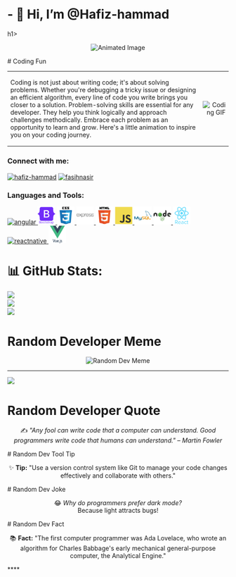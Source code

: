 <h1>- 👋 Hi, I’m @Hafiz-hammad</h1>h1>

<p align="center">
  <img src="https://i0.wp.com/www.sciencenews.org/wp-content/uploads/2023/04/040823_chatgpt_feat.gif?fit=1024%2C576&ssl=1" alt="Animated Image" />
</p>
<!---
Hafiz-hammad/Hafiz-hammad is a ✨ special ✨ repository because its `README.md` (this file) appears on your GitHub profile.
You can click the Preview link to take a look at your changes.
--->
# Coding Fun

<table>
  <tr>
    <td>
      <p align="left">
Coding is not just about writing code; it's about solving problems. Whether you're debugging a tricky issue or designing an efficient algorithm, every line of code you write brings you closer to a solution. Problem-solving skills are essential for any developer. They help you think logically and approach challenges methodically. Embrace each problem as an opportunity to learn and grow. Here's a little animation to inspire you on your coding journey.
      </p>
    </td>
    <td>
      <p align="right">
        <img src="https://media0.giphy.com/media/v1.Y2lkPTc5MGI3NjExeGFzMHBkd3VyMHJlMnNpM2llajBtanhxZG91OGljYXJ6ZjdnaTdvbSZlcD12MV9pbnRlcm5hbF9naWZfYnlfaWQmY3Q9Zw/bGgsc5mWoryfgKBx1u/giphy.webp" alt="Coding GIF" width="650">
      </p>
    </td>
  </tr>
</table>

<h3 align="left">Connect with me:</h3>
<p align="left">
<a href="https://[www.linkedin.com/in/fasih-nasir-830959252/](https://www.linkedin.com/in/hammad-imran-07a23b28a/)" target="blank"><img align="center" src="https://raw.githubusercontent.com/rahuldkjain/github-profile-readme-generator/master/src/images/icons/Social/linked-in-alt.svg" alt="hafiz-hammad" height="30" width="40" /></a>
<a href="https://www.facebook.com/profile.php?id=61550661127214&__cft__[0]=AZXhjvf3WTk2ymE3m0SfWANLefMQhtPC-dUiYAgllgPpEtD5IDZ-5olzVV_X2I3tHIC3_nPRlKFwAAzYgkH0Uz7Xm3TmGwHsUUWF9MGbo1D64JfpL6_NaA22nqgxLDE7tYGkUZwRaQItx4eQAW09B08CgUzgQrZm3-9_7N6fTTHocl3wb_4i1QsqIWlx-6nayx0&__tn__=-]C%2CP-R" target="blank"><img align="center" src="https://raw.githubusercontent.com/rahuldkjain/github-profile-readme-generator/master/src/images/icons/Social/facebook.svg" alt="fasihnasir" height="30" width="40" /></a>
</p>

<h3 align="left">Languages and Tools:</h3>
<p align="left"> <a href="https://angular.io" target="_blank" rel="noreferrer"> <img src="https://angular.io/assets/images/logos/angular/angular.svg" alt="angular" width="40" height="40"/> </a> <a href="https://getbootstrap.com" target="_blank" rel="noreferrer"> <img src="https://raw.githubusercontent.com/devicons/devicon/master/icons/bootstrap/bootstrap-plain-wordmark.svg" alt="bootstrap" width="40" height="40"/> </a> <a href="https://www.w3schools.com/css/" target="_blank" rel="noreferrer"> <img src="https://raw.githubusercontent.com/devicons/devicon/master/icons/css3/css3-original-wordmark.svg" alt="css3" width="40" height="40"/> </a> <a href="https://expressjs.com" target="_blank" rel="noreferrer"> <img src="https://raw.githubusercontent.com/devicons/devicon/master/icons/express/express-original-wordmark.svg" alt="express" width="40" height="40"/> </a> <a href="https://www.w3.org/html/" target="_blank" rel="noreferrer"> <img src="https://raw.githubusercontent.com/devicons/devicon/master/icons/html5/html5-original-wordmark.svg" alt="html5" width="40" height="40"/> </a> <a href="https://developer.mozilla.org/en-US/docs/Web/JavaScript" target="_blank" rel="noreferrer"> <img src="https://raw.githubusercontent.com/devicons/devicon/master/icons/javascript/javascript-original.svg" alt="javascript" width="40" height="40"/> </a> <a href="https://www.mysql.com/" target="_blank" rel="noreferrer"> <img src="https://raw.githubusercontent.com/devicons/devicon/master/icons/mysql/mysql-original-wordmark.svg" alt="mysql" width="40" height="40"/> </a> <a href="https://nodejs.org" target="_blank" rel="noreferrer"> <img src="https://raw.githubusercontent.com/devicons/devicon/master/icons/nodejs/nodejs-original-wordmark.svg" alt="nodejs" width="40" height="40"/> </a> <a href="https://reactjs.org/" target="_blank" rel="noreferrer"> <img src="https://raw.githubusercontent.com/devicons/devicon/master/icons/react/react-original-wordmark.svg" alt="react" width="40" height="40"/> </a> <a href="https://reactnative.dev/" target="_blank" rel="noreferrer"> <img src="https://reactnative.dev/img/header_logo.svg" alt="reactnative" width="40" height="40"/> </a> <a href="https://vuejs.org/" target="_blank" rel="noreferrer"> <img src="https://raw.githubusercontent.com/devicons/devicon/master/icons/vuejs/vuejs-original-wordmark.svg" alt="vuejs" width="40" height="40"/> </a> </p>

# 📊 GitHub Stats:
![](https://github-readme-stats.vercel.app/api?username=fasih-nasir&theme=dark&hide_border=false&include_all_commits=false&count_private=false)<br/>
![](https://github-readme-streak-stats.herokuapp.com/?user=fasih-nasir&theme=dark&hide_border=false)<br/>
![](https://github-readme-stats.vercel.app/api/top-langs/?username=fasih-nasir&theme=dark&hide_border=false&include_all_commits=false&count_private=false&layout=compact)
# Random Developer Meme

<p align="center">
  <img src="https://i.imgur.com/ZKc8YYT.jpeg" alt="Random Dev Meme" width="500">
</p>

---
[![](https://visitcount.itsvg.in/api?id=fasih-nasir&icon=0&color=0)](https://visitcount.itsvg.in)
# Random Developer Quote

<p align="center">
  ✍️ <em>"Any fool can write code that a computer can understand. Good programmers write code that humans can understand." – Martin Fowler</em>
</p>
# Random Dev Tool Tip

<p align="center">
  ✨ <strong>Tip:</strong> "Use a version control system like Git to manage your code changes effectively and collaborate with others."
</p>
# Random Dev Joke

<p align="center">
  😂 <em>Why do programmers prefer dark mode?</em><br>
  Because light attracts bugs!
</p>
# Random Dev Fact

<p align="center">
  📚 <strong>Fact:</strong> "The first computer programmer was Ada Lovelace, who wrote an algorithm for Charles Babbage's early mechanical general-purpose computer, the Analytical Engine."
</p>

<!-- Proudly created with GPRM ( https://gprm.itsvg.in ) -->****

